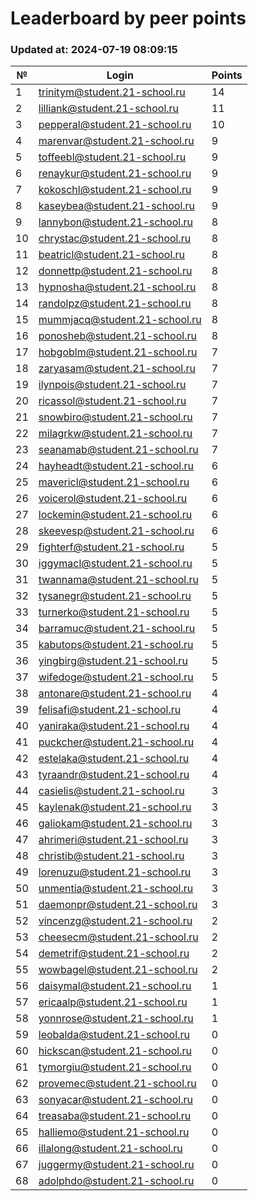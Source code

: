 # Leaderboard by peer points

### Updated at: 2024-07-19 08:09:15

| № | Login | Points |
|---|-------|--------|
|1|trinitym@student.21-school.ru|14|
|2|lilliank@student.21-school.ru|11|
|3|pepperal@student.21-school.ru|10|
|4|marenvar@student.21-school.ru|9|
|5|toffeebl@student.21-school.ru|9|
|6|renaykur@student.21-school.ru|9|
|7|kokoschl@student.21-school.ru|9|
|8|kaseybea@student.21-school.ru|9|
|9|lannybon@student.21-school.ru|8|
|10|chrystac@student.21-school.ru|8|
|11|beatricl@student.21-school.ru|8|
|12|donnettp@student.21-school.ru|8|
|13|hypnosha@student.21-school.ru|8|
|14|randolpz@student.21-school.ru|8|
|15|mummjacq@student.21-school.ru|8|
|16|ponosheb@student.21-school.ru|8|
|17|hobgoblm@student.21-school.ru|7|
|18|zaryasam@student.21-school.ru|7|
|19|ilynpois@student.21-school.ru|7|
|20|ricassol@student.21-school.ru|7|
|21|snowbiro@student.21-school.ru|7|
|22|milagrkw@student.21-school.ru|7|
|23|seanamab@student.21-school.ru|7|
|24|hayheadt@student.21-school.ru|6|
|25|mavericl@student.21-school.ru|6|
|26|voicerol@student.21-school.ru|6|
|27|lockemin@student.21-school.ru|6|
|28|skeevesp@student.21-school.ru|6|
|29|fighterf@student.21-school.ru|5|
|30|iggymacl@student.21-school.ru|5|
|31|twannama@student.21-school.ru|5|
|32|tysanegr@student.21-school.ru|5|
|33|turnerko@student.21-school.ru|5|
|34|barramuc@student.21-school.ru|5|
|35|kabutops@student.21-school.ru|5|
|36|yingbirg@student.21-school.ru|5|
|37|wifedoge@student.21-school.ru|5|
|38|antonare@student.21-school.ru|4|
|39|felisafi@student.21-school.ru|4|
|40|yaniraka@student.21-school.ru|4|
|41|puckcher@student.21-school.ru|4|
|42|estelaka@student.21-school.ru|4|
|43|tyraandr@student.21-school.ru|4|
|44|casielis@student.21-school.ru|3|
|45|kaylenak@student.21-school.ru|3|
|46|galiokam@student.21-school.ru|3|
|47|ahrimeri@student.21-school.ru|3|
|48|christib@student.21-school.ru|3|
|49|lorenuzu@student.21-school.ru|3|
|50|unmentia@student.21-school.ru|3|
|51|daemonpr@student.21-school.ru|3|
|52|vincenzg@student.21-school.ru|2|
|53|cheesecm@student.21-school.ru|2|
|54|demetrif@student.21-school.ru|2|
|55|wowbagel@student.21-school.ru|2|
|56|daisymal@student.21-school.ru|1|
|57|ericaalp@student.21-school.ru|1|
|58|yonnrose@student.21-school.ru|1|
|59|leobalda@student.21-school.ru|0|
|60|hickscan@student.21-school.ru|0|
|61|tymorgiu@student.21-school.ru|0|
|62|provemec@student.21-school.ru|0|
|63|sonyacar@student.21-school.ru|0|
|64|treasaba@student.21-school.ru|0|
|65|halliemo@student.21-school.ru|0|
|66|illalong@student.21-school.ru|0|
|67|juggermy@student.21-school.ru|0|
|68|adolphdo@student.21-school.ru|0|


